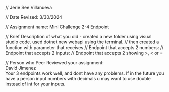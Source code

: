 // Jerie See Villanueva

// Date Revised: 3/30/2024

// Assignment name: Mini Challenge 2-4 Endpoint

// Brief Description of what you did - created a new folder using visual studio code. used dotnet new webapi using the terminal. 
// then created a function with parameter that receives 
// Endpoint that accepts 2 numbers:
// Endpoint that accepts 2 inputs:
// Endpoint that accepts 2 showing >, < or =

// Person who Peer Reviewed your assignment: <br>
David Jimenez <br>
Your 3 endpoints work well, and dont have any problems.  If in the future you have a person input numbers with decimals u may want to use double instead of int for your inputs.
